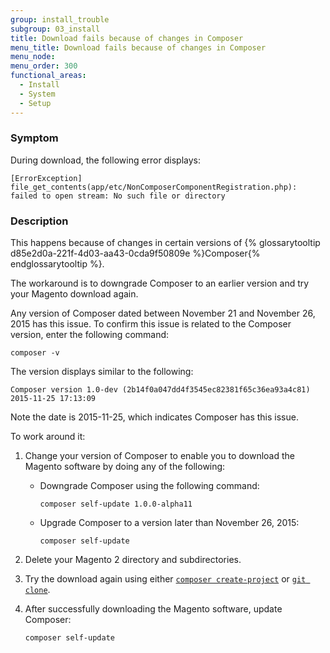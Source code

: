 ```yaml
---
group: install_trouble
subgroup: 03_install
title: Download fails because of changes in Composer
menu_title: Download fails because of changes in Composer
menu_node:
menu_order: 300
functional_areas:
  - Install
  - System
  - Setup
---
```


### Symptom

During download, the following error displays:

	[ErrorException]
  	file_get_contents(app/etc/NonComposerComponentRegistration.php): failed to open stream: No such file or directory

### Description

This happens because of changes in certain versions of {% glossarytooltip d85e2d0a-221f-4d03-aa43-0cda9f50809e %}Composer{% endglossarytooltip %}.

The workaround is to downgrade Composer to an earlier version and try your Magento download again.

Any version of Composer dated between November 21 and November 26, 2015 has this issue. To confirm this issue is related to the Composer version, enter the following command:

	composer -v

The version displays similar to the following:

	Composer version 1.0-dev (2b14f0a047dd4f3545ec82381f65c36ea93a4c81) 2015-11-25 17:13:09

Note the date is 2015-11-25, which indicates Composer has this issue.

To work around it:

1.	Change your version of Composer to enable you to download the Magento software by doing any of the following:

	*	Downgrade Composer using the following command:

			composer self-update 1.0.0-alpha11

	*	Upgrade Composer to a version later than November 26, 2015:

			composer self-update

2.	Delete your Magento 2 directory and subdirectories.
3.	Try the download again using either <a href="{{ page.baseurl }}/install-gde/prereq/integrator_install.html">`composer create-project`</a> or <a href="{{ page.baseurl }}/install-gde/prereq/dev_install.html">`git clone`</a>.
4.	After successfully downloading the Magento software, update Composer:

		composer self-update
